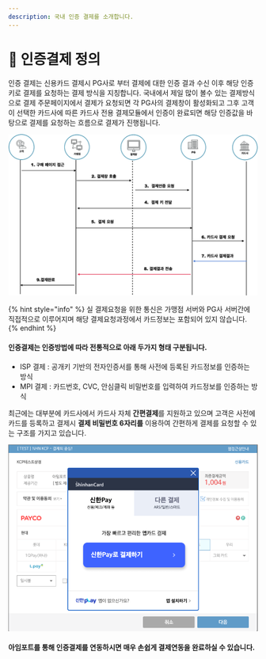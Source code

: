 ```yaml
---
description: 국내 인증 결제를 소개합니다.
---
```


# 📒 인증결제 정의

인증 결제는 신용카드 결제시 PG사로 부터 결제에 대한 인증 결과 수신 이후 해당 인증키로 결제를 요청하는 결제 방식을 지칭합니다. 국내에서 제일 많이 볼수 있는 결제방식으로 결제 주문페이지에서 결제가 요청되면 각 PG사의 결제창이 활성화되고 그후 고객이 선택한 카드사에 따른 카드사 전용 결제모듈에서 인증이 완료되면 해당 인증값을 바탕으로 결제를 요청하는 흐름으로 결제가 진행됩니다.

![일반적인 인증결제 Flow](<../../.gitbook/assets/image (12) (1) (1) (1) (1) (1) (1) (1) (1) (1) (1).png>)

{% hint style="info" %}
실 결제요청을 위한 통신은 가맹점 서버와 PG사 서버간에 직접적으로 이루어지며 해당 결제요청과정에서 카드정보는 포함되어 있지 않습니다.
{% endhint %}

#### 인증결제는 인증방법에 따라 전통적으로 아래 두가지 형태 구분됩니다.

* ISP 결제 : 공개키 기반의 전자인증서를 통해 사전에 등록된 카드정보를 인증하는 방식
* MPI 결제 : 카드번호, CVC, 안심클릭 비밀번호를 입력하여 카드정보를 인증하는 방식

최근에는 대부분에 카드사에서 카드사 자체 **간편결제**를 지원하고 있으며 고객은 사전에 카드를 등록하고 결제시 **결제 비밀번호 6자리를** 이용하여 간편하게 결제를 요청할 수 있는 구조를 가지고 있습니다.

![NHN KCP 인증결제 신한카드 간편 결제 화면](<../../.gitbook/assets/image (7) (1) (1) (1) (1) (1).png>)

#### 아임포트를 통해 인증결제를 연동하시면 매우 손쉽게 결제연동을 완료하실 수 있습니다.

